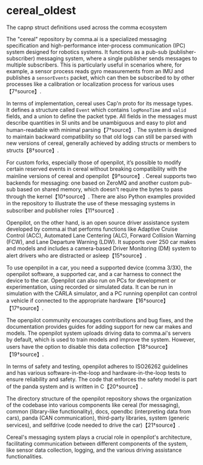 # cereal_oldest
The capnp struct definitions used across the comma ecosystem

The "cereal" repository by comma.ai is a specialized messaging specification and high-performance inter-process communication (IPC) system designed for robotics systems. It functions as a pub-sub (publisher-subscriber) messaging system, where a single publisher sends messages to multiple subscribers. This is particularly useful in scenarios where, for example, a sensor process reads gyro measurements from an IMU and publishes a `sensorEvents` packet, which can then be subscribed to by other processes like a calibration or localization process for various uses【7†source】.

In terms of implementation, cereal uses Cap'n proto for its message types. It defines a structure called `Event` which contains `logMonoTime` and `valid` fields, and a union to define the packet type. All fields in the messages must describe quantities in SI units and be unambiguous and easy to plot and human-readable with minimal parsing【7†source】. The system is designed to maintain backward compatibility so that old logs can still be parsed with new versions of cereal, generally achieved by adding structs or members to structs【8†source】.

For custom forks, especially those of openpilot, it’s possible to modify certain reserved events in cereal without breaking compatibility with the mainline versions of cereal and openpilot【9†source】. Cereal supports two backends for messaging: one based on ZeroMQ and another custom pub-sub based on shared memory, which doesn't require the bytes to pass through the kernel【10†source】. There are also Python examples provided in the repository to illustrate the use of these messaging systems in subscriber and publisher roles【11†source】.

Openpilot, on the other hand, is an open source driver assistance system developed by comma.ai that performs functions like Adaptive Cruise Control (ACC), Automated Lane Centering (ALC), Forward Collision Warning (FCW), and Lane Departure Warning (LDW). It supports over 250 car makes and models and includes a camera-based Driver Monitoring (DM) system to alert drivers who are distracted or asleep【15†source】.

To use openpilot in a car, you need a supported device (comma 3/3X), the openpilot software, a supported car, and a car harness to connect the device to the car. Openpilot can also run on PCs for development or experimentation, using recorded or simulated data. It can be run in simulation with the CARLA simulator, and a PC running openpilot can control a vehicle if connected to the appropriate hardware【16†source】【17†source】.

The openpilot community encourages contributions and bug fixes, and the documentation provides guides for adding support for new car makes and models. The openpilot system uploads driving data to comma.ai's servers by default, which is used to train models and improve the system. However, users have the option to disable this data collection【18†source】【19†source】.

In terms of safety and testing, openpilot adheres to ISO26262 guidelines and has various software-in-the-loop and hardware-in-the-loop tests to ensure reliability and safety. The code that enforces the safety model is part of the panda system and is written in C【20†source】.

The directory structure of the openpilot repository shows the organization of the codebase into various components like cereal (for messaging), common (library-like functionality), docs, opendbc (interpreting data from cars), panda (CAN communication), third-party libraries, system (generic services), and selfdrive (code needed to drive the car)【21†source】. 

Cereal's messaging system plays a crucial role in openpilot's architecture, facilitating communication between different components of the system, like sensor data collection, logging, and the various driving assistance functionalities.
